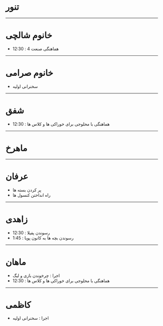 # تنور

---
# خانوم شالچی

* 12:30 : هماهنگی صنعت 4

---
# خانوم صرامی

* سخنرانی اولیه

---
# شفق

* 12:30 : هماهنگی با محلوجی برای خوراکی ها و کلاس ها

---
# ماهرخ

---
# عرفان 

* پر کردن بسته ها
* راه انداختن کنسول ها

---
# زاهدی

* 12:30 : رسوندن پفیلا
* 1:45 : رسوندن بچه ها به کانون پویا

---
# ماهان

* اجرا : چرخوندن بازی و لیگ
* 12:30 : هماهنگی با محلوجی برای خوراکی ها و کلاس ها

---
# کاظمی

* اجرا : سخنرانی اولیه